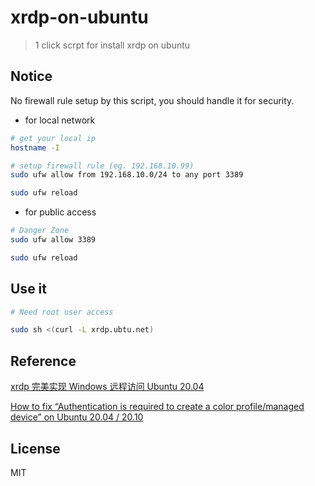 # xrdp-on-ubuntu

> 1 click scrpt for install xrdp on ubuntu

## Notice

No firewall rule setup by this script, you should handle it for security.

- for local network

```sh
# get your local ip
hostname -I

# setup firewall rule (eg. 192.168.10.99)
sudo ufw allow from 192.168.10.0/24 to any port 3389

sudo ufw reload
```

- for public access

```sh
# Danger Zone
sudo ufw allow 3389

sudo ufw reload
```

## Use it

```sh
# Need root user access

sudo sh <(curl -L xrdp.ubtu.net)
```

## Reference

[xrdp 完美实现 Windows 远程访问 Ubuntu 20.04](https://www.sohu.com/a/446523786_495675)

[How to fix “Authentication is required to create a color profile/managed device” on Ubuntu 20.04 / 20.10](https://devanswers.co/how-to-fix-authentication-is-required-to-create-a-color-profile-managed-device-on-ubuntu-20-04-20-10/)

## License

MIT
